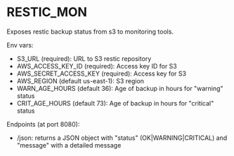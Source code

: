 # RESTIC_MON

Exposes restic backup status from s3 to monitoring tools.

Env vars:
* S3_URL (required): URL to S3 restic repository
* AWS_ACCESS_KEY_ID (required): Access key ID for S3
* AWS_SECRET_ACCESS_KEY (required): Access key for S3
* AWS_REGION (default us-east-1): S3 region
* WARN_AGE_HOURS (default 36): Age of backup in hours for "warning" status
* CRIT_AGE_HOURS (default 73): Age of backup in hours for "critical" status


Endpoints (at port 8080):

* /json: returns a JSON object with "status" (OK|WARNING|CRITICAL) and "message" with a detailed message

